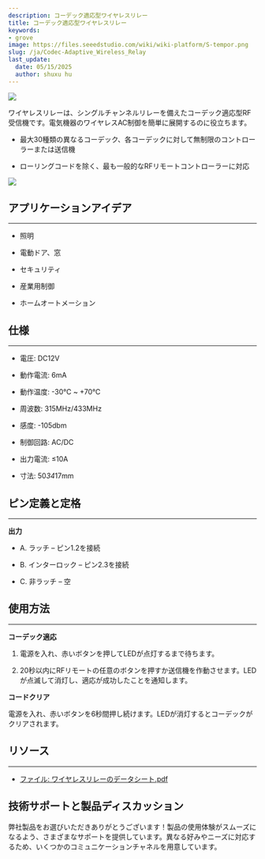 ```yaml
---
description: コーデック適応型ワイヤレスリレー
title: コーデック適応型ワイヤレスリレー
keywords:
- grove
image: https://files.seeedstudio.com/wiki/wiki-platform/S-tempor.png
slug: /ja/Codec-Adaptive_Wireless_Relay
last_update:
  date: 05/15/2025
  author: shuxu hu
---
```



![](http://bz.seeedstudio.com/depot/images/product/315rfrelay.jpg)

ワイヤレスリレーは、シングルチャンネルリレーを備えたコーデック適応型RF受信機です。電気機器のワイヤレスAC制御を簡単に展開するのに役立ちます。

*   最大30種類の異なるコーデック、各コーデックに対して無制限のコントローラーまたは送信機

*   ローリングコードを除く、最も一般的なRFリモートコントローラーに対応

[![](https://files.seeedstudio.com/wiki/Seeed-WiKi/docs/images/300px-Get_One_Now_Banner-ragular.png)](https://www.seeedstudio.com/codecadaptive-wireless-relay-p-550.html?cPath=139_140)

##   アプリケーションアイデア
---
*   照明

*   電動ドア、窓

*   セキュリティ

*   産業用制御

*   ホームオートメーション

##   仕様
---
*   電圧: DC12V

*   動作電流: 6mA

*   動作温度: -30℃ ~ +70℃

*   周波数: 315MHz/433MHz

*   感度: -105dbm

*   制御回路: AC/DC

*   出力電流: ≤10A

*   寸法: 50*34*17mm

##   ピン定義と定格
---
**出力**

*   A. ラッチ – ピン1.2を接続

*   B. インターロック – ピン2.3を接続

*   C. 非ラッチ – 空

##   使用方法
---
**コーデック適応**

1.  電源を入れ、赤いボタンを押してLEDが点灯するまで待ちます。

2.  20秒以内にRFリモートの任意のボタンを押すか送信機を作動させます。LEDが点滅して消灯し、適応が成功したことを通知します。

**コードクリア**

電源を入れ、赤いボタンを6秒間押し続けます。LEDが消灯するとコーデックがクリアされます。

##   リソース
---
*   [ファイル: ワイヤレスリレーのデータシート.pdf](https://files.seeedstudio.com/wiki/Codec-Adaptive_Wireless_Relay/res/Wireless_relay_datasheet.pdf "ファイル: ワイヤレスリレーのデータシート.pdf")

## 技術サポートと製品ディスカッション

弊社製品をお選びいただきありがとうございます！製品の使用体験がスムーズになるよう、さまざまなサポートを提供しています。異なる好みやニーズに対応するため、いくつかのコミュニケーションチャネルを用意しています。

<div class="button_tech_support_container">
<a href="https://forum.seeedstudio.com/" class="button_forum"></a> 
<a href="https://www.seeedstudio.com/contacts" class="button_email"></a>
</div>

<div class="button_tech_support_container">
<a href="https://discord.gg/eWkprNDMU7" class="button_discord"></a> 
<a href="https://github.com/Seeed-Studio/wiki-documents/discussions/69" class="button_discussion"></a>
</div>